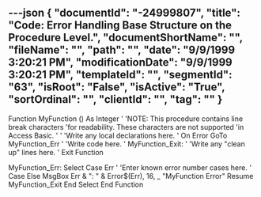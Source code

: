 ---json
{
  "documentId": "-24999807",
  "title": "Code: Error Handling Base Structure on the Procedure Level.",
  "documentShortName": "",
  "fileName": "",
  "path": "",
  "date": "9/9/1999 3:20:21 PM",
  "modificationDate": "9/9/1999 3:20:21 PM",
  "templateId": "",
  "segmentId": "63",
  "isRoot": "False",
  "isActive": "True",
  "sortOrdinal": "",
  "clientId": "",
  "tag": ""
}
---

Function MyFunction () As Integer
'
'NOTE: This procedure contains line break characters
'for readability. These characters are not supported
'in Access Basic.
'
    '
    'Write any local declarations here. 
    '
    On Error GoTo MyFunction_Err
    '
    'Write code here.
    '
MyFunction_Exit:
    '
    'Write any &quot;clean up&quot; lines here.
    '
    Exit Function

MyFunction_Err:
    Select Case Err
        '
        'Enter known error number cases here.
        '
        Case Else
            MsgBox Err & &quot;: &quot; & Error$(Err), 16, _
                &quot;MyFunction Error&quot;
            Resume MyFunction_Exit
    End Select
End Function
